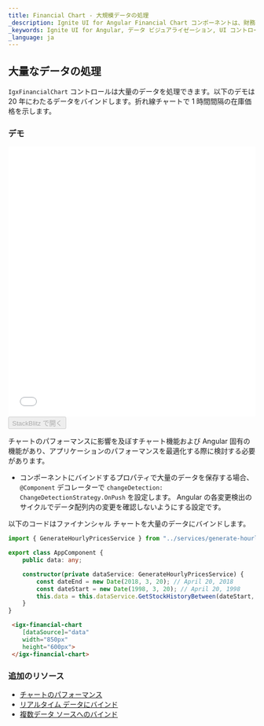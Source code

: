 ```yaml
---
title: Financial Chart - 大規模データの処理
_description: Ignite UI for Angular Financial Chart コンポーネントは、財務データを表示するタッチ対応、高いパフォーマンス、軽量なチャート コントロールです。
_keywords: Ignite UI for Angular, データ ビジュアライゼーション, UI コントロール, Angular ウィジェット, web ウィジェット, UI ウィジェット, Angular, ネイティブ Angular コンポーネント スィート, ネイティブ Angular コントロール, ネイティブ Angular コンポーネント ライブラリ, Angular Chart コンポーネント, Angular Financial Chart コンポーネント, Angular Chart コントロール, Angular Financial Chart コントロール
_language: ja
---
```


## 大量なデータの処理

`IgxFinancialChart` コントロールは大量のデータを処理できます。以下のデモは 20 年にわたるデータをバインドします。折れ線チャートで 1 時間間隔の在庫価格を示します。

<div class="divider"></div>

### デモ

<div class="sample-container loading" style="height: 550px">
    <iframe id="financial-chart-high-volume-iframe" src='{environment:demosBaseUrl}/charts/financial-chart-high-volume' width="100%" height="100%" seamless="" frameBorder="0" onload="onSampleIframeContentLoaded(this);"></iframe>
</div>
<div>
    <button data-localize="stackblitz" disabled class="stackblitz-btn"   data-iframe-id="financial-chart-high-volume-iframe" data-demos-base-url="{environment:demosBaseUrl}">StackBlitz で開く
    </button>
</div>

<div class="divider--half"></div>

チャートのパフォーマンスに影響を及ぼすチャート機能および Angular 固有の機能があり、アプリケーションのパフォーマンスを最適化する際に検討する必要があります。

-   コンポーネントにバインドするプロパティで大量のデータを保存する場合、`@Component` デコレーターで `changeDetection: ChangeDetectionStrategy.OnPush` を設定します。 Angular の各変更検出のサイクルでデータ配列内の変更を確認しないようにする設定です。

以下のコードはファイナンシャル チャートを大量のデータにバインドします。

```typescript
import { GenerateHourlyPricesService } from "../services/generate-hourly-prices.service";

export class AppComponent {
    public data: any;

    constructor(private dataService: GenerateHourlyPricesService) {
        const dateEnd = new Date(2018, 3, 20); // April 20, 2018
        const dateStart = new Date(1998, 3, 20); // April 20, 1998
        this.data = this.dataService.GetStockHistoryBetween(dateStart, dateEnd);
    }
}
```

```html
 <igx-financial-chart
    [dataSource]="data"
    width="850px"
    height="600px">
 </igx-financial-chart>
```

<div class="divider--half"></div>

### 追加のリソース

<div class="divider--half"></div>

-   [チャートのパフォーマンス](financialchart_performance.md)
-   [リアルタイム データにバインド](financialchart_real_time_data.md)
-   [複数データ ソースへのバインド](financialchart_binding_to_multiple_data.md)
